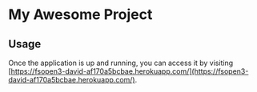# My Awesome Project

## Usage

Once the application is up and running, you can access it by visiting [https://fsopen3-david-af170a5bcbae.herokuapp.com/](https://fsopen3-david-af170a5bcbae.herokuapp.com/). 